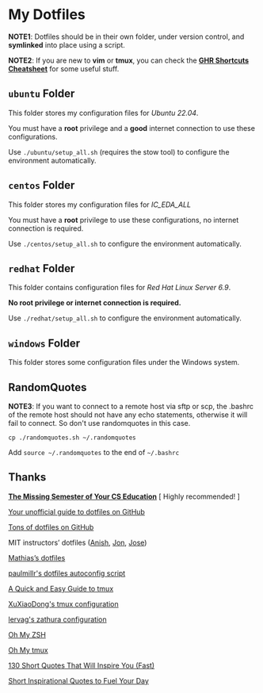 # My Dotfiles
**NOTE1**: Dotfiles should be in their own folder, under version control, and **symlinked** into place using a script.

**NOTE2**: If you are new to **vim** or **tmux**, you can check the **[GHR Shortcuts Cheatsheet](https://github.com/njughr/dotfiles/blob/main/GHRCheatSheet.md)** for some useful stuff.

## `ubuntu` Folder

This folder stores my configuration files for *Ubuntu 22.04*.

You must have a **root** privilege and a **good** internet connection to use these configurations.

Use `./ubuntu/setup_all.sh` (requires the stow tool) to configure the environment automatically.

## `centos` Folder

This folder stores my configuration files for *IC_EDA_ALL*

You must have a **root** privilege to use these configurations, no internet connection is required.

Use `./centos/setup_all.sh` to configure the environment automatically.

## `redhat` Folder

This folder contains configuration files for *Red Hat Linux Server 6.9*.

**No root privilege or internet connection is required.**

Use `./redhat/setup_all.sh` to configure the environment automatically.

## `windows` Folder

This folder stores some configuration files under the Windows system.

## RandomQuotes

**NOTE3**: If you want to connect to a remote host via sftp or scp, the .bashrc of the remote host should not have any echo statements, otherwise it will fail to connect. So don't use randomquotes in this case.

`cp ./randomquotes.sh ~/.randomquotes`

Add `source ~/.randomquotes` to the end of `~/.bashrc `

## Thanks

**[The Missing Semester of Your CS Education](https://missing.csail.mit.edu/)** [ Highly recommended! ] 

[Your unofficial guide to dotfiles on GitHub](https://dotfiles.github.io/)

[Tons of dotfiles on GitHub](https://github.com/search?o=desc&q=dotfiles&s=stars&type=Repositories)

MIT instructors’ dotfiles ([Anish](https://github.com/anishathalye/dotfiles), [Jon](https://github.com/jonhoo/configs), [Jose](https://github.com/JJGO/dotfiles)) 

[Mathias’s dotfiles](https://github.com/mathiasbynens/dotfiles)

[paulmillr's dotfiles autoconfig script](https://github.com/paulmillr/dotfiles/blob/master/etc/symlink-dotfiles.sh)

[A Quick and Easy Guide to tmux](https://www.hamvocke.com/blog/a-quick-and-easy-guide-to-tmux/)

[XuXiaoDong's tmux configuration](https://github.com/xuxiaodong/tmuxen)

[lervag's zathura configuration](https://github.com/lervag/dotfiles/tree/master/zathura/.config/zathura)

[Oh My ZSH](https://github.com/ohmyzsh/ohmyzsh)

[Oh My tmux](https://github.com/gpakosz/.tmux)

[130 Short Quotes That Will Inspire You (Fast)](https://wisdomquotes.com/short-quotes/)

[Short Inspirational Quotes to Fuel Your Day](https://everydaypower.com/short-inspirational-quotes/)
